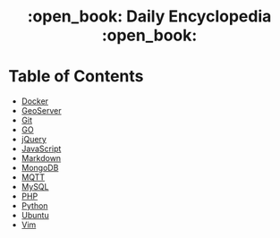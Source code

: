<div align="center">
  <h1>:open_book: Daily Encyclopedia :open_book:</h1>
</div>

# Table of Contents

- [Docker](./docker/README.md)
- [GeoServer](./geoserver/README.md)
- [Git](./git/README.md)
- [GO](./go/README.md)
- [jQuery](./jquery/README.md)
- [JavaScript](./javascript/README.md)
- [Markdown](./markdown/README.md)
- [MongoDB](./mongodb/README.md)
- [MQTT](./mqtt/README.md)
- [MySQL](./mysql/README.md)
- [PHP](./php/README.md)
- [Python](./python/README.md)
- [Ubuntu](./ubuntu/README.md)
- [Vim](./vim/README.md)
